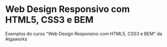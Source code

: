 # Web Design Responsivo com HTML5, CSS3 e BEM
Exemplos do curso "Web Design Responsivo com HTML5, CSS3 e BEM" da Algaworks
